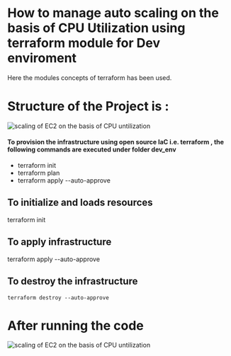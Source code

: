 # How to manage auto scaling  on the basis of CPU Utilization using terraform module for Dev enviroment
Here the modules concepts of terraform has been used. 
# Structure of the Project is :
![scaling of EC2 on the basis of CPU untilization](https://github.com/CloudSantosh/aws_autoscaling_terraform/blob/master/image/project_structure.png?raw=true)


#### To provision the infrastructure using open source IaC i.e. terraform , the following commands are executed under folder dev_env

- terraform init
- terraform plan
- terraform apply --auto-approve

## To initialize and loads resources

terraform init

## To apply infrastructure

terraform apply --auto-approve

## To destroy the infrastructure

    terraform destroy --auto-approve
    
# After running the code 
![scaling of EC2 on the basis of CPU untilization](https://github.com/CloudSantosh/aws_autoscaling_terraform/blob/master/image/autoscaling_cpu.jpeg?raw=true)
